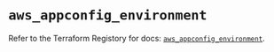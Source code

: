 # `aws_appconfig_environment`

Refer to the Terraform Registory for docs: [`aws_appconfig_environment`](https://registry.terraform.io/providers/hashicorp/aws/5.14.0/docs/resources/appconfig_environment).
